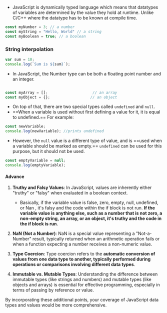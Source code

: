- JavaScript is dynamically typed language which means that datatypes of variables are determined by the value they hold at runtime. Unlike C/C++ where the datatype has to be known at compile time.
```Javascript
const myNumber = 3; // a number
const myString = "Hello, World" // a string
const myBoolean = true; // a boolean
```

### String interpolation
```js
var sum = 10;
console.log(`Sum is ${sum}`);
```

- In JavaScript, the Number type can be both a floating point number and an integer.
```Javascript

const myArray = [];                    // an array
const myObject = {};                  // an object

```

- On top of that, there are two special types called `undefined` and `null`.
- ==When a variable is used without first defining a value for it, it is equal to undefined.== For example:

```javascript
const newVariable;
console.log(newVariable); //prints undefined
```

- However, the `null` value is a different type of value, and is ==used when a variable should be marked as empty.== `undefined` can be used for this purpose, but it should not be used.

```javascript
const emptyVariable = null;
console.log(emptyVariable);
```


#### Advance 
1. **Truthy and Falsy Values**: In JavaScript, values are inherently either "truthy" or "falsy" when evaluated in a boolean context.
	- Basically, if the variable value is false, zero, empty, null, undefined, or Nan , it's falsy and the code within the if block is not run. **If the variable value is anything else, such as a number that is not zero, a non-empty string, an array, or an object, it's truthy and the code in the if block is run**.

3. **NaN (Not a Number)**: NaN is a special value representing a "Not-a-Number" result, typically returned when an arithmetic operation fails or when a function expecting a number receives a non-numeric value.

4. **Type Coercion**: Type coercion refers to the **automatic conversion of values from one data type to another, typically performed during operations or comparisons involving different data types**.

5. **Immutable vs. Mutable Types**: Understanding the difference between immutable types (like strings and numbers) and mutable types (like objects and arrays) is essential for effective programming, especially in terms of passing by reference or value.

By incorporating these additional points, your coverage of JavaScript data types and values would be more comprehensive.